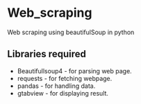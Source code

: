 # Web_scraping
Web scraping using beautifulSoup in python

## Libraries required
* Beautifullsoup4 - for parsing web page.
* requests - for fetching webpage.
* pandas - for handling data.
* gtabview - for displaying result.


